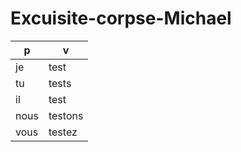 # Excuisite-corpse-Michael

 p  | v
-- | --
je | test
tu | tests
il | test
nous | testons
vous | testez
